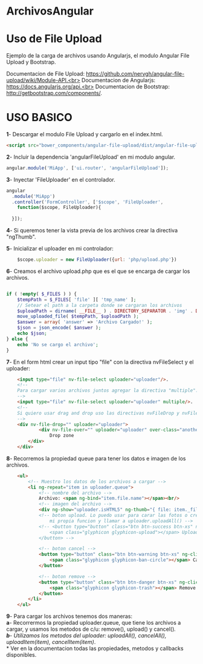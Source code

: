 # ArchivosAngular
# Uso de File Upload

Ejemplo de la carga de archivos usando Angularjs, el modulo Angular File Upload y Bootstrap.

Documentacion de File Upload: https://github.com/nervgh/angular-file-upload/wiki/Module-API.<br>
Documentacion de Angularjs: https://docs.angularjs.org/api.<br>
Documentacion de Bootstrap: http://getbootstrap.com/components/.

# USO BASICO
**1**- Descargar el modulo File Upload y cargarlo en el index.html.
```html
<script src="bower_components/angular-file-upload/dist/angular-file-upload.min.js"></script>
```
**2**- Incluir la dependencia 'angularFileUpload' en mi modulo angular.
```javascript
angular.module('MiApp', ['ui.router', 'angularFileUpload']);
```
**3**- Inyectar 'FileUploader' en el controlador.
```javascript
angular
  .module('MiApp')
  .controller('FormController', ['$scope', 'FileUploader', 
    function($scope, FileUploader){
		
  }]);
```
**4**- Si queremos tener la vista previa de los archivos crear la directiva "ngThumb".

**5**- Inicializar el uploader en mi controlador: 
```javascript
	$scope.uploader = new FileUploader({url: 'php/upload.php'})
```

**6**- Creamos el archivo upload.php que es el que se encarga de cargar los archivos.
```php

if ( !empty( $_FILES ) ) {
    $tempPath = $_FILES[ 'file' ][ 'tmp_name' ];
    // Setear el path a la carpeta donde se cargaran los archivos
    $uploadPath = dirname( __FILE__ ) . DIRECTORY_SEPARATOR . 'img' . DIRECTORY_SEPARATOR . $_FILES[ 'file' ][ 'name' ];
    move_uploaded_file( $tempPath, $uploadPath );
    $answer = array( 'answer' => 'Archivo Cargado!' );
    $json = json_encode( $answer );
    echo $json;
} else {
    echo 'No se cargo el archivo';
}

```
**7**- En el form html crear un input tipo "file" con la directiva nvFileSelect y el uploader:
```html
	<input type="file" nv-file-select uploader="uploader"/>.
	<!-- 
	Para cargar varios archivos juntos agregar la directiva "multiple":
	-->
	<input type="file" nv-file-select uploader="uploader" multiple/>.
	<!-- 
	Si quiero usar drag and drop uso las directivas nvFileDrop y nvFileOver.
	-->
	<div nv-file-drop="" uploader="uploader">
        	<div nv-file-over="" uploader="uploader" over-class="another-file-over-class" class="well my-drop-zone">
        		Drop zone
		</div>
	</div>
```

**8**- Recorremos la propiedad queue para tener los datos e imagen de los archivos.
```html
    <ul>
		<!-- Muestro los datos de los archivos a cargar -->
        <li ng-repeat="item in uploader.queue">
        	<!-- nombre del archivo -->
            Archivo: <span ng-bind="item.file.name"></span><br/>
            <!-- imagen del archivo -->
            <div ng-show="uploader.isHTML5" ng-thumb="{ file: item._file, height: 100 }"></div>
            <!-- boton upload. Lo puedo usar para carar las fotos o crear
            	mi propia funcion y llamar a uploader.uploadAll() -->
            <!-- <button type="button" class="btn btn-success btn-xs" ng-click="item.upload()" ng-disabled="item.isReady || item.isUploading || item.isSuccess">
                <span class="glyphicon glyphicon-upload"></span> Upload
            </button> -->

            <!-- boton cancel -->            
            <button type="button" class="btn btn-warning btn-xs" ng-click="item.cancel()" ng-disabled="!item.isUploading">
                <span class="glyphicon glyphicon-ban-circle"></span> Cancel
            </button>

            <!-- boton remove -->
            <button type="button" class="btn btn-danger btn-xs" ng-click="item.remove()">
                <span class="glyphicon glyphicon-trash"></span> Remove
            </button>
        </li>		
    </ul>
```
**9**- Para cargar los archivos tenemos dos maneras:<br>
	**a**- Recorrermos la propiedad uploader.queue, que tiene los archivos a cargar, y usamos los metodos de c/u:
		remove(), upload() y cancel()*.<br>
	**b**- Utilizamos los metodos del uploader:
		uploadAll(), cancelAll(), uploadItem(item), cancelItem(item)*.<br>
	* Ver en la documentacion todas las propiedades, metodos y callbacks disponibles.

